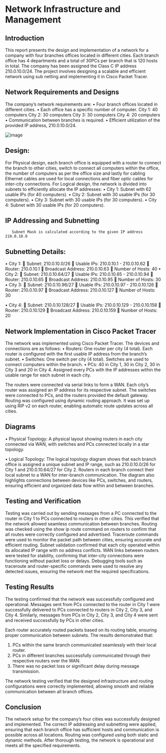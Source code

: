 # Network Infrastructure and Management

## Introduction 
This report presents the design and implementation of a network for a company with four branches offices located in different cities. Each branch office has 4 departments and a total of 30PCs per branch that is 120 hosts in total. The company has been assigned the Class C IP address 210.0.10.0/24. The project involves designing a scalable and efficient network using sub netting and implementing it in Cisco Packet Tracer.

## Network Requirements and Designs
The company’s network requirements are:
•	Four branch offices located in different cities.
•	Each office has a specific number of computer.
   City 1: 40 computers
   City 2: 30 computers
   City 3: 30 computers
   City 4: 20 computers
•	Communication between branches is required.
•	Efficient utilization of the provided IP address, 210.0.10.0/24.

![image](https://github.com/user-attachments/assets/e799390d-4d36-4724-9e4a-c21f2c71ff31)

## Design:
For Physical design, each branch office is equipped with a router to connect the branch to other cities, switch to connect all computers within the office, the number of computers as per the office size and lastly for cabling Ethernet cables are used for local connections and fiber optic cables for inter-city connections.
For Logical design, the network is divided into subnets to efficiently allocate the IP addresses:
•	City 1: Subnet with 62 usable IPs (for 40 computers).
•	City 2: Subnet with 30 usable IPs (for 30 computers).
•	City 3: Subnet with 30 usable IPs (for 30 computers).
•	City 4: Subnet with 30 usable IPs (for 20 computers).

## IP Addressing and Subnetting
       Subnet Mask is calculated according to the given IP address 210.0.10.0

## Subnetting Details:
• City 1: 
	Subnet: 210.0.10.0/26 
	Usable IPs: 210.0.10.1 - 210.0.10.62 
	Router: 210.0.10.1 
	Broadcast Address: 210.0.10.63 
	Number of Hosts: 40 
• City 2: 
	Subnet: 210.0.10.64/27 
	Usable IPs: 210.0.10.65 - 210.0.10.94 
	Router: 210.0.10.65 
	Broadcast Address: 210.0.10.95 
	Number of Hosts: 30 
• City 3: 
	Subnet: 210.0.10.96/27 
	Usable IPs: 210.0.10.97 - 210.0.10.126 
	Router: 210.0.10.97 
	Broadcast Address: 210.0.10.127 
	Number of Hosts: 30 

• City 4: 
	Subnet: 210.0.10.128/27 
	Usable IPs: 210.0.10.129 - 210.0.10.158
	Router: 210.0.10.129 
	Broadcast Address: 210.0.10.159 
	Number of Hosts: 20

## Network Implementation in Cisco Packet Tracer
The network was implemented using Cisco Packet Tracer. The devices and connections are as follows: 
• Routers: One router per city (4 total). Each router is configured with the first usable IP address from the branch’s subnet.
• Switches: One switch per city (4 total). Switches are used to connect computers within the branch.
• PCs: 40 in City 1, 30 in City 2, 30 in City 3 and 20 in City 4. Assigned every PCs with the IP addresses within the usable range for each subnet in each city.

The routers were connected via serial links to form a WAN. Each city’s router was assigned an IP address for its respective subnet. The switches were connected to PCs, and the routers provided the default gateway. 
Routing was configured using dynamic routing approach. It was set up using RIP v2 on each router, enabling automatic route updates across all cities.

## Diagrams
•	Physical Topology:
A physical layout showing routers in each city connected via WAN, with switches and PCs connected locally in a star topology.

•	Logical Topology:
The logical topology diagram shows that each branch office is assigned a unique subnet and IP range, such as 210.0.10.0/26 for City 1 and 210.0.10.64/27 for City 2. Routers in each branch connect their local subnet to a WAN for inter-branch communication. The diagram also highlights connections between devices like PCs, switches, and routers, ensuring efficient and organized data flow within and between branches.

## Testing and Verification

Testing was carried out by sending messages from a PC connected to the router in City 1 to PCs connected to routers in other cities. This verified that the network allowed seamless communication between branches. Routing was checked using the show ip route command on routers to confirm that all routes were correctly configured and advertised. Traceroute commands were used to monitor the packet path between cities, ensuring accurate and efficient routing. Subnet validation confirmed that each city operated within its allocated IP range with no address conflicts. WAN links between routers were tested for stability, confirming that inter-city connections were functioning without packet loss or delays. Debugging tools such as traceroute and router-specific commands were used to resolve any detected issues, ensuring the network met the required specifications.
 
## Testing Results 

The testing confirmed that the network was successfully configured and operational. Messages sent from PCs connected to the router in City 1 were successfully delivered to PCs connected to routers in City 2, City 3, and City 4. Similarly, messages from PCs in City 2, City 3, and City 4 were sent and received successfully by PCs in other cities.  

Each router accurately routed packets based on its routing table, ensuring proper communication between subnets. The results demonstrated that:  

1. PCs within the same branch communicated seamlessly with their local router.  
2. PCs in different branches successfully communicated through their respective routers over the WAN.  
3. There was no packet loss or significant delay during message transmission.  

The network testing verified that the designed infrastructure and routing configurations were correctly implemented, allowing smooth and reliable communication between all branch offices.

## Conclusion 

The network setup for the company’s four cities was successfully designed and implemented. The correct IP addressing and subnetting were applied, ensuring that each branch office has sufficient hosts and communication is possible across all locations.  Routing was configured using both static and dynamic methods. After thorough testing, the network is operational and meets all the specified requirements.
